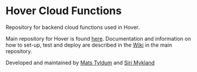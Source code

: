 # Hover Cloud Functions

Repository for backend cloud functions used in Hover. 

Main repository for Hover is found [here](https://github.com/maattss/hover). Documentation and information on how to set-up, test and deploy are described in the [Wiki](https://github.com/maattss/hover/wiki/Firebase-info) in the main repository.

Developed and maintained by [Mats Tyldum](https://github.com/maattss) and [Siri Mykland](https://github.com/sirimykland)
